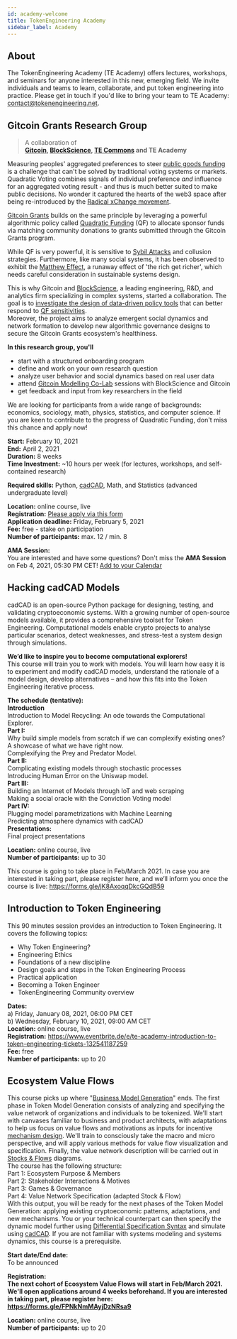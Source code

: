 ```yaml
---
id: academy-welcome
title: TokenEngineering Academy
sidebar_label: Academy
---
```

## About

The TokenEngineering Academy (TE Academy) offers lectures, workshops, and seminars for anyone interested in this new, emerging field. We invite individuals and teams to learn, collaborate, and put token engineering into practice. Please get in touch if you'd like to bring your team to TE Academy: <contact@tokenengineering.net>.  


## Gitcoin Grants Research Group 

> A collaboration of  
> **[Gitcoin](https://gitcoin.co/), [BlockScience](https://block.science/), [TE Commons](https://tecommons.org/) and TE Academy**  

Measuring peoples' aggregated preferences to steer [public goods funding](https://vitalik.ca/general/2019/12/07/quadratic.html) is a challenge that can't be solved by traditional voting systems or markets.  
Quadratic Voting combines signals of individual preference *and* influence for an aggregated voting result - and thus is much better suited to make public decisions.
No wonder it captured the hearts of the web3 space after being re-introduced by the [Radical xChange movement](https://www.radicalxchange.org/).

[Gitcoin Grants](https://gitcoin.co/grants/) builds on the same principle by leveraging a powerful algorithmic policy called [Quadratic Funding](https://wtfisqf.com/?grant=&grant=&grant=&grant=&match=1000) (QF) to allocate sponsor funds via matching community donations to grants submitted through the Gitcoin Grants program. 

While QF is very powerful, it is sensitive to [Sybil Attacks](https://en.wikipedia.org/wiki/Quadratic_voting#Sybil_Attacks) and collusion strategies. Furthermore, like many social systems, it has been observed to exhibit the [Matthew Effect](https://en.wikipedia.org/wiki/Matthew_effect), a runaway effect of 'the rich get richer', which needs careful consideration in sustainable systems design.

This is why Gitcoin and [BlockScience](https://block.science/), a leading engineering, R&D, and analytics firm specializing in complex systems, started a collaboration. The goal is to [investigate the design of data-driven policy tools](https://medium.com/block-science/towards-computer-aided-governance-of-gitcoin-grants-730de7bcdbef) that can better respond to [QF sensitivities](https://medium.com/block-science/colluding-communities-or-new-markets-f64194a1b754).  
Moreover, the project aims to analyze emergent social dynamics and network formation to develop new algorithmic governance designs to secure the Gitcoin Grants ecosystem's healthiness.

**In this research group, you'll**
* start with a structured onboarding program
* define and work on your own research question
* analyze user behavior and social dynamics based on real user data
* attend [Gitcoin Modelling Co-Lab](https://www.notion.so/Gitcoin-Modelling-Co-Lab-TL-DR-dba6e25863a1413a81e75f989f4a1f67) sessions with BlockScience and Gitcoin
* get feedback and input from key researchers in the field

We are looking for participants from a wide range of backgrounds: economics, sociology, math, physics, statistics, and computer science.
If you are keen to contribute to the progress of Quadratic Funding, don't miss this chance and apply now!  

**Start:** February 10, 2021  
**End:** April 2, 2021  
**Duration:** 8 weeks  
**Time Investment:** ~10 hours per week (for lectures, workshops, and self-contained research)  

**Required skills:** Python, [cadCAD](https://cadcad.org/), Math, and Statistics (advanced undergraduate level)  

**Location:** online course, live  
**Registration:** [Please apply via this form](https://forms.gle/6epoz6x1XfWs1wUH9)  
**Application deadline:** Friday, February 5, 2021  
**Fee:** free - stake on participation  
**Number of participants:**  max. 12 / min. 8  

**AMA Session:**  
You are interested and have some questions? Don't miss the **AMA Session**  
on Feb 4, 2021, 05:30 PM CET! [Add to your Calendar](https://calendar.google.com/event?action=TEMPLATE&tmeid=MmhvNnRmbXZqbzhlZHZzZGc5bG41MWsxNjYgNW1rZXAxYWQxajg2MGs2ZzdpN2ZyOHBscTBAZw&tmsrc=5mkep1ad1j860k6g7i7fr8plq0%40group.calendar.google.com)

## Hacking cadCAD Models

cadCAD is an open-source Python package for designing, testing, and validating cryptoeconomic systems. With a growing number of open-source models available, it provides a comprehensive toolset for Token Engineering.
Computational models enable crypto projects to analyse particular scenarios, detect weaknesses, and stress-test a system design through simulations.

**We’d like to inspire you to become computational explorers!**  
This course will train you to work with models.
You will learn how easy it is to experiment and modify cadCAD models, understand the rationale of a model design, develop alternatives – and how this fits into the Token Engineering iterative process.

**The schedule (tentative):**  
**Introduction**  
Introduction to Model Recycling: An ode towards the Computational Explorer.  
**Part I:**  
Why build simple models from scratch if we can complexify existing ones? A showcase of what we have right now.  
Complexifying the Prey and Predator Model.  
**Part II:**  
Complicating existing models through stochastic processes  
Introducing Human Error on the Uniswap model.  
**Part III:**  
Building an Internet of Models through IoT and web scraping  
Making a social oracle with the Conviction Voting model  
**Part IV:**  
Plugging model parametrizations with Machine Learning  
Predicting atmosphere dynamics with cadCAD  
**Presentations:**  
Final project presentations  

**Location:** online course, live  
**Number of participants:** up to 30  

This course is going to take place in Feb/March 2021. In case you are interested in taking part, please register here, and we’ll inform you once the course is live: https://forms.gle/jK8AxoqqDkcGQdB59  
 

## Introduction to Token Engineering

This 90 minutes session provides an introduction to Token Engineering. It covers the following topics:  
- Why Token Engineering?
- Engineering Ethics
- Foundations of a new discipline
- Design goals and steps in the Token Engineering Process
- Practical application
- Becoming a Token Engineer
- TokenEngineering Community overview
  
**Dates:**  
a) Friday, January 08, 2021, 06:00 PM CET  
b) Wednesday, February 10, 2021, 09:00 AM CET  
**Location:** online course, live  
**Registration:** https://www.eventbrite.de/e/te-academy-introduction-to-token-engineering-tickets-132541187259  
**Fee:** free  
**Number of participants:** up to 20  

## Ecosystem Value Flows

This course picks up where "[Business Model Generation](https://en.wikipedia.org/wiki/Business_Model_Canvas#cite_note-Osterwalder2010-3)" ends. The first phase in Token Model Generation consists of analyzing and specifying the value network of organizations and individuals to be tokenized. We'll start with canvases familiar to business and product architects, with adaptations to help us focus on value flows and motivations as inputs for incentive [mechanism design](https://en.wikipedia.org/wiki/Mechanism_design). We'll train to consciously take the macro and micro perspective, and will apply various methods for value flow visualization and specification. Finally, the value network description will be carried out in [Stocks & Flows](https://systemic2016.wordpress.com/system-dynamics-stock-and-flow-modelling/) diagrams.  
The course has the following structure:  
Part 1: Ecosystem Purpose & Members  
Part 2: Stakeholder Interactions & Motives  
Part 3: Games & Governance  
Part 4: Value Network Specification (adapted Stock & Flow)  
With this output, you will be ready for the next phases of the Token Model Generation: applying existing cryptoeconomic patterns, adaptations, and new mechanisms. You or your technical counterpart can then specify the dynamic model further using [Differential Specification Syntax](https://community.cadcad.org/t/differential-specification-syntax-key/31) and simulate using [cadCAD](https://cadcad.org/). If you are not familiar with systems modeling and systems dynamics, this course is a prerequisite.     

**Start date/End date:**  
To be announced  

**Registration:  
The next cohort of Ecosystem Value Flows will start in Feb/March 2021. We'll open applications around 4 weeks beforehand. 
If you are interested in taking part, please register here: https://forms.gle/FPNkNmMAyjDzNRsa9**

**Location:** online course, live  
**Number of participants:** up to 20   





